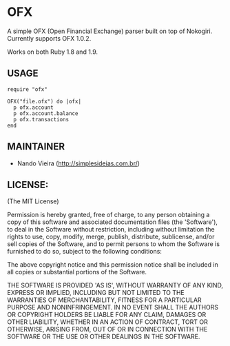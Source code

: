 OFX
===

A simple OFX (Open Financial Exchange) parser built on top of Nokogiri. Currently supports OFX 1.0.2.

Works on both Ruby 1.8 and 1.9.

USAGE
-----

	require "ofx"
	
	OFX("file.ofx") do |ofx|
	  p ofx.account
	  p ofx.account.balance	  
	  p ofx.transactions
	end

MAINTAINER
----------

* Nando Vieira (<http://simplesideias.com.br/>)

LICENSE:
--------

(The MIT License)

Permission is hereby granted, free of charge, to any person obtaining
a copy of this software and associated documentation files (the
'Software'), to deal in the Software without restriction, including
without limitation the rights to use, copy, modify, merge, publish,
distribute, sublicense, and/or sell copies of the Software, and to
permit persons to whom the Software is furnished to do so, subject to
the following conditions:

The above copyright notice and this permission notice shall be
included in all copies or substantial portions of the Software.

THE SOFTWARE IS PROVIDED 'AS IS', WITHOUT WARRANTY OF ANY KIND,
EXPRESS OR IMPLIED, INCLUDING BUT NOT LIMITED TO THE WARRANTIES OF
MERCHANTABILITY, FITNESS FOR A PARTICULAR PURPOSE AND NONINFRINGEMENT.
IN NO EVENT SHALL THE AUTHORS OR COPYRIGHT HOLDERS BE LIABLE FOR ANY
CLAIM, DAMAGES OR OTHER LIABILITY, WHETHER IN AN ACTION OF CONTRACT,
TORT OR OTHERWISE, ARISING FROM, OUT OF OR IN CONNECTION WITH THE
SOFTWARE OR THE USE OR OTHER DEALINGS IN THE SOFTWARE.


